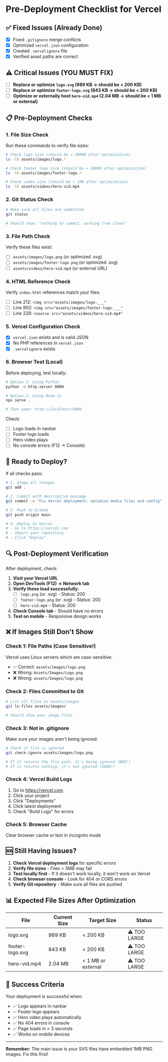 # Pre-Deployment Checklist for Vercel

## ✅ Fixed Issues (Already Done)

- [x] Fixed `.gitignore` merge conflicts
- [x] Optimized `vercel.json` configuration
- [x] Created `.vercelignore` file
- [x] Verified asset paths are correct

## ⚠️ Critical Issues (YOU MUST FIX)

- [ ] **Replace or optimize `logo.svg` (989 KB → should be < 200 KB)**
- [ ] **Replace or optimize `footer-logo.svg` (843 KB → should be < 200 KB)**
- [ ] **Optimize or externally host `hero-vid.mp4` (2.04 MB → should be < 1 MB or external)**

## 📋 Pre-Deployment Checks

### 1. File Size Check
Run these commands to verify file sizes:

```bash
# Check logo size (should be < 200KB after optimization)
ls -lh assets/images/logo.*

# Check footer logo size (should be < 200KB after optimization)
ls -lh assets/images/footer-logo.*

# Check video size (should be < 1MB after optimization)
ls -lh assets/videos/hero-vid.mp4
```

### 2. Git Status Check
```bash
# Make sure all files are committed
git status

# Should show: "nothing to commit, working tree clean"
```

### 3. File Path Check
Verify these files exist:
- [ ] `assets/images/logo.png` (or optimized .svg)
- [ ] `assets/images/footer-logo.png` (or optimized .svg)
- [ ] `assets/videos/hero-vid.mp4` (or external URL)

### 4. HTML Reference Check
Verify `index.html` references match your files:
- [ ] Line 212: `<img src="assets/images/logo.___"`
- [ ] Line 902: `<img src="assets/images/footer-logo.___"`
- [ ] Line 228: `<source src="assets/videos/hero-vid.mp4"`

### 5. Vercel Configuration Check
- [x] `vercel.json` exists and is valid JSON
- [x] No PHP references in `vercel.json`
- [x] `.vercelignore` exists

### 6. Browser Test (Local)
Before deploying, test locally:
```bash
# Option 1: Using Python
python -m http.server 8000

# Option 2: Using Node.js
npx serve .

# Then open: http://localhost:8000
```

Check:
- [ ] Logo loads in navbar
- [ ] Footer logo loads
- [ ] Hero video plays
- [ ] No console errors (F12 → Console)

## 🚀 Ready to Deploy?

If all checks pass:

```bash
# 1. Stage all changes
git add .

# 2. Commit with descriptive message
git commit -m "Fix Vercel deployment: optimize media files and config"

# 3. Push to GitHub
git push origin main

# 4. Deploy to Vercel
# - Go to https://vercel.com
# - Import your repository
# - Click "Deploy"
```

## 🔍 Post-Deployment Verification

After deployment, check:

1. **Visit your Vercel URL**
2. **Open DevTools (F12) → Network tab**
3. **Verify these load successfully:**
   - [ ] `logo.png` (or .svg) - Status: 200
   - [ ] `footer-logo.png` (or .svg) - Status: 200
   - [ ] `hero-vid.mp4` - Status: 200
4. **Check Console tab** - Should have no errors
5. **Test on mobile** - Responsive design works

## ❌ If Images Still Don't Show

### Check 1: File Paths (Case Sensitive!)
Vercel uses Linux servers which are case-sensitive:
- ✅ Correct: `assets/images/logo.png`
- ❌ Wrong: `Assets/Images/Logo.png`
- ❌ Wrong: `assets/Images/logo.png`

### Check 2: Files Committed to Git
```bash
# List all files in assets/images
git ls-files assets/images/

# Should show your image files
```

### Check 3: Not in .gitignore
Make sure your images aren't being ignored:
```bash
# Check if file is ignored
git check-ignore assets/images/logo.png

# If it returns the file path, it's being ignored (BAD!)
# If it returns nothing, it's not ignored (GOOD!)
```

### Check 4: Vercel Build Logs
1. Go to https://vercel.com
2. Click your project
3. Click "Deployments"
4. Click latest deployment
5. Check "Build Logs" for errors

### Check 5: Browser Cache
Clear browser cache or test in incognito mode

## 🆘 Still Having Issues?

1. **Check Vercel deployment logs** for specific errors
2. **Verify file sizes** - Files > 5MB may fail
3. **Test locally first** - If it doesn't work locally, it won't work on Vercel
4. **Check browser console** - Look for 404 or CORS errors
5. **Verify Git repository** - Make sure all files are pushed

## 📊 Expected File Sizes After Optimization

| File | Current Size | Target Size | Status |
|------|-------------|-------------|--------|
| logo.svg | 989 KB | < 200 KB | ⚠️ TOO LARGE |
| footer-logo.svg | 843 KB | < 200 KB | ⚠️ TOO LARGE |
| hero-vid.mp4 | 2.04 MB | < 1 MB or external | ⚠️ TOO LARGE |

## 🎯 Success Criteria

Your deployment is successful when:
- ✅ Logo appears in navbar
- ✅ Footer logo appears
- ✅ Hero video plays automatically
- ✅ No 404 errors in console
- ✅ Page loads in < 3 seconds
- ✅ Works on mobile devices

---

**Remember:** The main issue is your SVG files have embedded 1MB PNG images. Fix this first!
